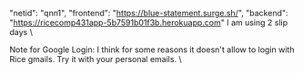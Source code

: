 "netid": "qnn1",
"frontend": "https://blue-statement.surge.sh/",
"backend": "https://ricecomp431app-5b7591b01f3b.herokuapp.com"
I am using 2 slip days \

Note for Google Login: I think for some reasons it doesn't allow to login with Rice gmails. Try it with your personal emails. \
